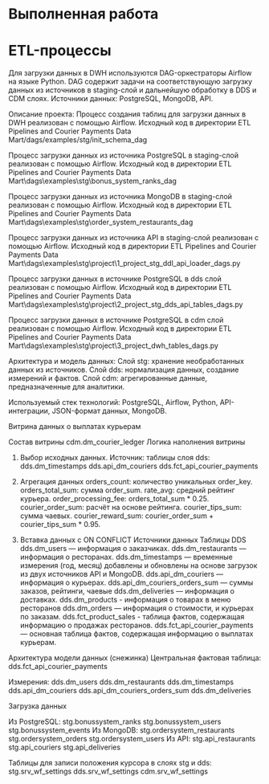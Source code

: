 # Выполненная работа

# ETL-процессы

Для загрузки данных в DWH используются DAG-оркестраторы Airflow на языке Python. 
DAG содержит задачи на соответствующую загрузку данных из источников в staging-слой
и дальнейшую обработку в DDS и CDM слоях. Источники данных:
    PostgreSQL,
    MongoDB,
    API.
 
Описание проeкта:
Процесс создания таблиц для загрузки данных в DWH реализован с помощью Airflow.
Исходный код в директории 
ETL Pipelines and Courier Payments Data Mart/dags/examples/stg/init_schema_dag

Процесс загрузки данных из источника PostgreSQL в staging-слой реализован с помощью Airflow.
Исходный код в директории 
ETL Pipelines and Courier Payments Data Mart\dags\examples\stg\bonus_system_ranks_dag

Процесс загрузки данных из источника MongoDB в staging-слой реализован с помощью Airflow.
Исходный код в директории 
ETL Pipelines and Courier Payments Data Mart\dags\examples\stg\order_system_restaurants_dag

Процесс загрузки данных из источника API в staging-слой реализован с помощью Airflow.
Исходный код в директории 
ETL Pipelines and Courier Payments Data Mart\dags\examples\stg\project\1_project_stg_ddl_api_loader_dags.py


Процесс загрузки данных в источнике PostgreSQL в dds слой реализован с помощью Airflow.
Исходный код в директории 
ETL Pipelines and Courier Payments Data Mart\dags\examples\stg\project\2_project_stg_dds_api_tables_dags.py

Процесс загрузки данных в источнике PostgreSQL в cdm слой реализован с помощью Airflow.
Исходный код в директории 
ETL Pipelines and Courier Payments Data Mart\dags\examples\stg\project\3_project_dwh_tables_dags.py


Архитектура и модель данных:
Слой stg: хранение необработанных данных из источников.
Слой dds: нормализация данных, создание измерений и фактов.
Слой cdm: агрегированные данные, предназначенные для аналитики.

Используемый стек технологий: PostgreSQL, Airflow, Python, API-интеграции, JSON-формат данных, MongoDB.

Витрина данных о выплатах курьерам

Состав витрины cdm.dm_courier_ledger
Логика наполнения витрины
1. Выбор исходных данных. Источник: таблицы слоя dds:
dds.dm_timestamps
dds.api_dm_couriers
dds.fct_api_courier_payments

2. Агрегация данных 
orders_count: количество уникальных order_key.
orders_total_sum: сумма order_sum.
rate_avg: средний рейтинг курьера.
order_processing_fee: orders_total_sum * 0.25.
courier_order_sum: расчёт на основе рейтинга.
courier_tips_sum: сумма чаевых.
courier_reward_sum: courier_order_sum + courier_tips_sum * 0.95.

3. Вставка данных с ON CONFLICT
Источники данных
Таблицы DDS
dds.dm_users — информация о заказчиках.
dds.dm_restaurants — информация о ресторанах.
dds.dm_timestamps — временные измерения (год, месяц) добавлены и обновлены на основе загрузок из двух источников API и MongoDB.
dds.api_dm_couriers — информация о курьерах.
dds.api_dm_couriers_orders_sum — суммы заказов, рейтинги, чаевые
dds.dm_deliveries — информация о доставках.
dds.dm_products - информация о товарах в меню ресторанов
dds.dm_orders — информация о стоимости, и курьерах по заказам.
dds.fct_product_sales - таблица фактов, содержащая информацию о продажах ресторанов.
dds.fct_api_courier_payments — основная таблица фактов, содержащая информацию о выплатах курьерам.

Архитектура модели данных (снежинка)
Центральная фактовая таблица:
dds.fct_api_courier_payments

Измерения:
dds.dm_users
dds.dm_restaurants
dds.dm_timestamps
dds.api_dm_couriers
dds.api_dm_couriers_orders_sum
dds.dm_deliveries

Загрузка данных 

Из PostgreSQL:
    stg.bonussystem_ranks
    stg.bonussystem_users
    stg.bonussystem_events
Из MongoDB:
    stg.ordersystem_restaurants
    stg.ordersystem_orders
    stg.ordersystem_users
Из API:
    stg.api_restaurants
    stg.api_couriers
    stg.api_deliveries

Таблицы для записи положения курсора в слоях stg и dds:
    stg.srv_wf_settings
    dds.srv_wf_settings
    cdm.srv_wf_settings
